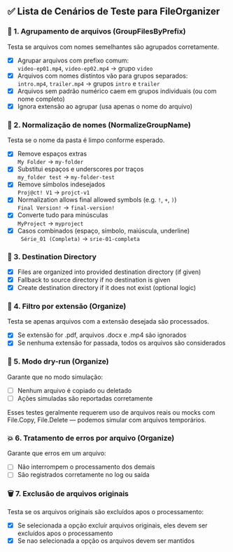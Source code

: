 ## ✅ Lista de Cenários de Teste para FileOrganizer
### 📁 1. Agrupamento de arquivos (GroupFilesByPrefix)
Testa se arquivos com nomes semelhantes são agrupados corretamente.

- [x] Agrupar arquivos com prefixo comum:  
`video-ep01.mp4`, `video-ep02.mp4` → grupo `video`
- [x] Arquivos com nomes distintos vão para grupos separados:  
`intro.mp4`, `trailer.mp4` → grupos `intro` e `trailer`
- [x] Arquivos sem padrão numérico caem em grupos individuais (ou com nome completo)
- [x] Ignora extensão ao agrupar (usa apenas o nome do arquivo)

### 📝 2. Normalização de nomes (NormalizeGroupName)
Testa se o nome da pasta é limpo conforme esperado.

- [x] Remove espaços extras  
` My Folder ` → `my-folder`
- [x] Substitui espaços e underscores por traços  
`my_folder test` → `my-folder-test`
- [x] Remove símbolos indesejados  
`Proj@ct! V1` → `projct-v1`
- [x] Normalization allows final allowed symbols (e.g. `!`, `+`, `)`)  
`Final Version!` → `final-version!`
- [x] Converte tudo para minúsculas  
`MyProject` → `myproject`
- [x] Casos combinados (espaço, símbolo, maiúscula, underline)  
` Série_01 (Completa)` → `srie-01-completa`

### 🧪  3. Destination Directory

- [x] Files are organized into provided destination directory (if given)
- [x] Fallback to source directory if no destination is given
- [x] Create destination directory if it does not exist (optional logic)

### 📄 4. Filtro por extensão (Organize)
Testa se apenas arquivos com a extensão desejada são processados.

- [x] Se extensão for .pdf, arquivos .docx e .mp4 são ignorados
- [x] Se nenhuma extensão for passada, todos os arquivos são considerados

### 🚫 5. Modo dry-run (Organize)
Garante que no modo simulação:

- [ ] Nenhum arquivo é copiado ou deletado
- [ ] Ações simuladas são reportadas corretamente

Esses testes geralmente requerem uso de arquivos reais ou mocks com File.Copy, File.Delete — podemos simular com arquivos temporários.

### 💥 6. Tratamento de erros por arquivo (Organize)
Garante que erros em um arquivo:

- [ ] Não interrompem o processamento dos demais
- [ ] São registrados corretamente no log ou saída

### 🗑️ 7.  Exclusão de arquivos originais
Testa se os arquivos originais são excluídos apos o processamento:

- [x] Se selecionada a opção excluír arquivos originais, eles devem ser excluídos apos o processamento
- [x] Se nao selecionada a opção os arquivos devem ser mantidos
